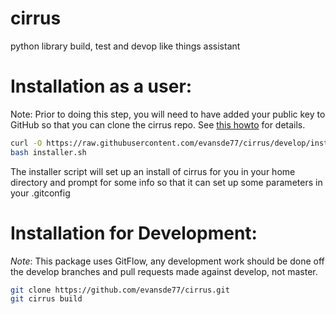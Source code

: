 cirrus
======

python library build, test and devop like things assistant


Installation as a user:
=======================
Note: Prior to doing this step, you will need to have added your public key to GitHub so that you can clone the cirrus repo. See [this howto](https://help.github.com/articles/generating-ssh-keys) for details.


```bash
curl -O https://raw.githubusercontent.com/evansde77/cirrus/develop/installer.sh
bash installer.sh
```

The installer script will set up an install of cirrus for you in your home directory 
and prompt for some info so that it can set up some parameters in your .gitconfig 



Installation for Development:
=============================

_Note_: This package uses GitFlow, any development work should be done off the develop branches and 
pull requests made against develop, not master. 

```bash
git clone https://github.com/evansde77/cirrus.git 
git cirrus build
```
